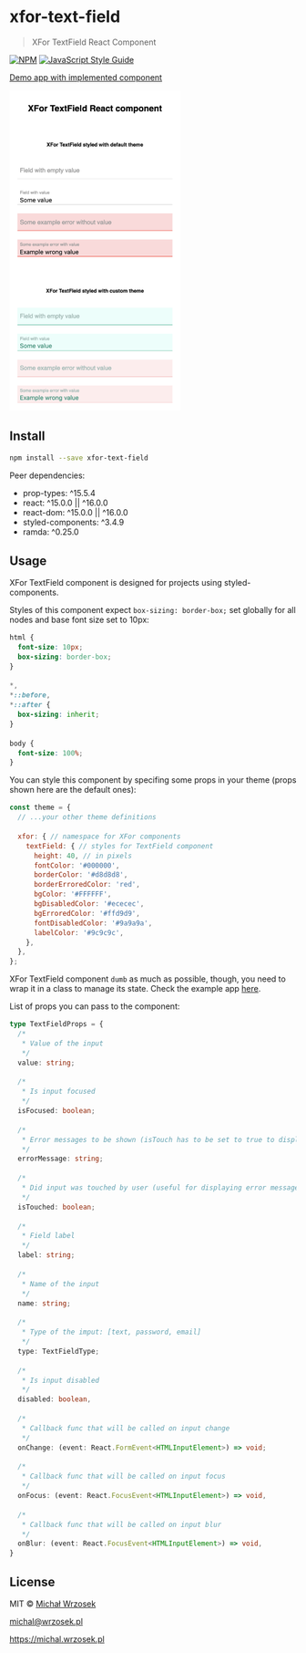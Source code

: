 # xfor-text-field

> XFor TextField React Component

[![NPM](https://img.shields.io/npm/v/xfor-text-field.svg)](https://www.npmjs.com/package/xfor-text-field) [![JavaScript Style Guide](https://img.shields.io/badge/code_style-standard-brightgreen.svg)](https://standardjs.com)

[Demo app with implemented component](https://michal-wrzosek.github.io/xfor-text-field/)

<img alt="Demo screenshot" src="/demo-screenshot.png?raw=true" width="300" />

## Install

```bash
npm install --save xfor-text-field
```

Peer dependencies:
- prop-types: ^15.5.4
- react: ^15.0.0 || ^16.0.0
- react-dom: ^15.0.0 || ^16.0.0
- styled-components: ^3.4.9
- ramda: ^0.25.0

## Usage

XFor TextField component is designed for projects using styled-components.

Styles of this component expect `box-sizing: border-box;` set globally for all nodes and base font size set to 10px:

```css
html {
  font-size: 10px;
  box-sizing: border-box;
}

*,
*::before,
*::after {
  box-sizing: inherit;
}

body {
  font-size: 100%;
}
```

You can style this component by specifing some props in your theme (props shown here are the default ones):
```js
const theme = {
  // ...your other theme definitions

  xfor: { // namespace for XFor components
    textField: { // styles for TextField component
      height: 40, // in pixels
      fontColor: '#000000',
      borderColor: '#d8d8d8',
      borderErroredColor: 'red',
      bgColor: '#FFFFFF',
      bgDisabledColor: '#ececec',
      bgErroredColor: '#ffd9d9',
      fontDisabledColor: '#9a9a9a',
      labelColor: '#9c9c9c',
    },
  },
};
```

XFor TextField component `dumb` as much as possible, though, you need to wrap it in a class to manage its state. Check the example app [here](example/src/TextFieldContainer.jsx).

List of props you can pass to the component:

```ts
type TextFieldProps = {
  /*
   * Value of the input
   */
  value: string;
  
  /*
   * Is input focused
   */
  isFocused: boolean;
  
  /*
   * Error messages to be shown (isTouch has to be set to true to display errors)
   */
  errorMessage: string;
  
  /*
   * Did input was touched by user (useful for displaying error messages). You don't want to show errors to the field that was not yet touched by user.
   */
  isTouched: boolean;
  
  /*
   * Field label
   */
  label: string;
  
  /*
   * Name of the input
   */
  name: string;
  
  /*
   * Type of the imput: [text, password, email]
   */
  type: TextFieldType;
  
  /*
   * Is input disabled
   */
  disabled: boolean,
  
  /*
   * Callback func that will be called on input change
   */
  onChange: (event: React.FormEvent<HTMLInputElement>) => void;
  
  /*
   * Callback func that will be called on input focus
   */
  onFocus: (event: React.FocusEvent<HTMLInputElement>) => void,
  
  /*
   * Callback func that will be called on input blur
   */
  onBlur: (event: React.FocusEvent<HTMLInputElement>) => void,
}
```

## License

MIT © [Michał Wrzosek](https://github.com/michal-wrzosek)

michal@wrzosek.pl

https://michal.wrzosek.pl
